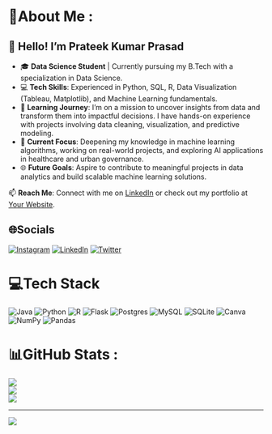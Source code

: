 # 💫About Me :
## 👋 Hello! I’m Prateek Kumar Prasad

- 🎓 **Data Science Student** | Currently pursuing my B.Tech with a specialization in Data Science.
- 💻 **Tech Skills**: Experienced in Python, SQL, R, Data Visualization (Tableau, Matplotlib), and Machine Learning fundamentals.
- 🚀 **Learning Journey**: I’m on a mission to uncover insights from data and transform them into impactful decisions. I have hands-on experience with projects involving data cleaning, visualization, and predictive modeling.
- 🎯 **Current Focus**: Deepening my knowledge in machine learning algorithms, working on real-world projects, and exploring AI applications in healthcare and urban governance.
- 🌐 **Future Goals**: Aspire to contribute to meaningful projects in data analytics and build scalable machine learning solutions.

📫 **Reach Me**: Connect with me on [LinkedIn](https://www.linkedin.com/in/prateekkp/) or check out my portfolio at [Your Website](https://prateekkp.github.io/).


## 🌐Socials
[![Instagram](https://img.shields.io/badge/Instagram-%23E4405F.svg?logo=Instagram&logoColor=white)](https://instagram.com/prateeek_kp) [![LinkedIn](https://img.shields.io/badge/LinkedIn-%230077B5.svg?logo=linkedin&logoColor=white)](https://linkedin.com/in/www.linkedin.com/in/prateekkp) [![Twitter](https://img.shields.io/badge/Twitter-%231DA1F2.svg?logo=Twitter&logoColor=white)](https://twitter.com/https://twitter.com/prateek_k_p) 

# 💻Tech Stack
![Java](https://img.shields.io/badge/java-%23ED8B00.svg?style=flat&logo=java&logoColor=white) ![Python](https://img.shields.io/badge/python-3670A0?style=flat&logo=python&logoColor=ffdd54) ![R](https://img.shields.io/badge/r-%23276DC3.svg?style=flat&logo=r&logoColor=white) ![Flask](https://img.shields.io/badge/flask-%23000.svg?style=flat&logo=flask&logoColor=white) ![Postgres](https://img.shields.io/badge/postgres-%23316192.svg?style=flat&logo=postgresql&logoColor=white) ![MySQL](https://img.shields.io/badge/mysql-%2300f.svg?style=flat&logo=mysql&logoColor=white) ![SQLite](https://img.shields.io/badge/sqlite-%2307405e.svg?style=flat&logo=sqlite&logoColor=white) ![Canva](https://img.shields.io/badge/Canva-%2300C4CC.svg?style=flat&logo=Canva&logoColor=white) ![NumPy](https://img.shields.io/badge/numpy-%23013243.svg?style=flat&logo=numpy&logoColor=white) ![Pandas](https://img.shields.io/badge/pandas-%23150458.svg?style=flat&logo=pandas&logoColor=white)
# 📊GitHub Stats :
![](https://github-readme-stats.vercel.app/api?username=prateekkp&theme=darcula&hide_border=false&include_all_commits=true&count_private=false)<br/>
![](https://github-readme-streak-stats.herokuapp.com/?user=prateekkp&theme=darcula&hide_border=false)<br/>
![](https://github-readme-stats.vercel.app/api/top-langs/?username=prateekkp&theme=darcula&hide_border=false&include_all_commits=true&count_private=false&layout=compact)

---
[![](https://visitcount.itsvg.in/api?id=prateekkp&icon=0&color=0)](https://visitcount.itsvg.in)

